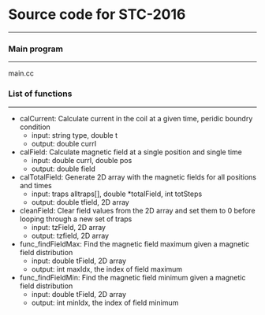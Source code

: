 # Source code for STC-2016
***
### Main program  
---
main.cc  

### List of functions   
---
+ calCurrent: Calculate current in the coil at a given time, peridic boundry condition
	- input: string type, double t
	- output: double currI 
+ calField: Calculate magnetic field at a single position and single time
	- input: double currI, double pos 
	- output: double field 
+ calTotalField: Generate 2D array with the magnetic fields for all positions and times 
	- input: traps alltraps[], double *totalField, int totSteps 
	- output: double tfield, 2D array
+ cleanField: Clear field values from the 2D array and set them to 0 before looping through a new set of traps 
	- input: tzField, 2D array
	- output: tzfield, 2D array
+ func\_findFieldMax: Find the magnetic field maximum given a magnetic field distribution 
	- input: double tField, 2D array
	- output: int maxIdx, the index of field maximum
+ func\_findFieldMin: Find the magnetic field minimum given a magnetic field distribution 
	- input: double tField, 2D array
	- output: int minIdx, the index of field minimum

	

	
